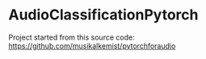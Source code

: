 # AudioClassificationPytorch

Project started from this source code: https://github.com/musikalkemist/pytorchforaudio